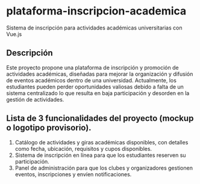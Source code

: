 # plataforma-inscripcion-academica
Sistema de inscripción para actividades académicas universitarias con Vue.js

## Descripción 
Este proyecto propone una plataforma de inscripción y promoción de actividades académicas, diseñadas para mejorar la organización y difusión de eventos académicos dentro de una universidad. Actualmente, los estudiantes pueden perder oportunidades valiosas debido a falta de un sistema centralizado lo que resulta en baja participación y desorden en la gestión de actividades. 

## Lista de 3 funcionalidades del proyecto (mockup o logotipo provisorio). 
1. Catálogo de actividades y giras académicas disponibles, con detalles como fecha, ubicación, requisitos y cupos disponibles.
2. Sistema de inscripción en línea para que los estudiantes reserven su participación.
3. Panel de administración para que los clubes y organizadores gestionen eventos, inscripciones y envíen notificaciones. 


